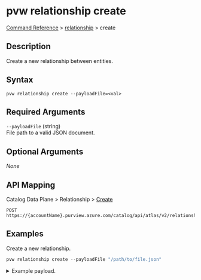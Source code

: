 # pvw relationship create
[Command Reference](../../../README.md#command-reference) > [relationship](./main.md) > create

## Description
Create a new relationship between entities.

## Syntax
```
pvw relationship create --payloadFile=<val>
```

## Required Arguments
`--payloadFile` (string)  
File path to a valid JSON document.

## Optional Arguments
*None*

## API Mapping
Catalog Data Plane > Relationship > [Create](https://docs.microsoft.com/en-us/rest/api/purview/catalogdataplane/relationship/create)
```
POST https://{accountName}.purview.azure.com/catalog/api/atlas/v2/relationship
```

## Examples
Create a new relationship.
```powershell
pvw relationship create --payloadFile "/path/to/file.json"
```
<details><summary>Example payload.</summary>
<p>

```json
{
    "end1": {
        "typeName": "azure_sql_schema",
        "uniqueAttributes": {
            "qualifiedName": "mssql://pvdemofngxi-sqlsvr.database.windows.net/pvdemofngxi-sqldb/SalesLT"
        }
    },
    "end2": {
        "typeName": "azure_sql_table",
        "uniqueAttributes": {
            "qualifiedName": "mssql://pvdemofngxi-sqlsvr.database.windows.net/pvdemofngxi-sqldb/SalesLT/Customer"
        }
    },
    "typeName": "azure_sql_schema_tables"
}
```
</p>
</details>
